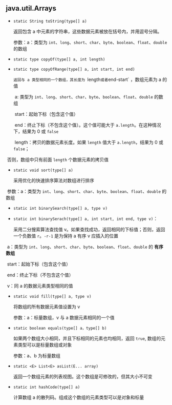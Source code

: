 ## java.util.Arrays

* `static String toString(type[] a)`

  返回包含 a 中元素的字符串，这些数据元素被放在括号内，并用逗号分隔。

  参数：a：类型为 `int`、`long`、`short`、`char`、`byte`、`boolean`、`float`、`double` 的数组

* `static type copyOf(type[] a, int length)` 

* `static type copyOfRange(type[] a, int start, int end)`

   `返回与 a 类型相同的一个数组，其长度为 `length` 或者 `end-start` ，数组元素为 a 的值

  ​	a:  类型为 `int`、`long`、`short`、`char`、`byte`、`boolean`、`float`、`double` 的数组

  ​	start：起始下标（包含这个值）

  ​	end：终止下标（不包含这个值）。这个值可能大于 `a.length`。在这种情况下，结果为 0 或 `false`

  ​	length：拷贝的数据元素长度。如果 `length` 值大于 `a.length`，结果为 0 或 `false`；

​        否则，数组中只有前面 `length` 个数据元素的拷贝值

* `static void sort(type[] a)` 

   采用优化的快速排序算法对数组进行排序

​   参数：a：类型为 `int`、`long`、`short`、`char`、`byte`、`boolean`、`float`、`double` 的数组

* `static int binarySearch(type[] a, type v)`

* `static int binarySerach(type[] a, int start, int end, type v)`：

   采用二分搜索算法查找值 v。如果查找成功，返回相同的下标值；否则，返回一个负数值 `r`。`-r-1` 是为保持 a 有序 v 应插入的位置

​	a：类型为 `int`、`long`、`short`、`char`、`byte`、`boolean`、`float`、`double` 的 **有序数组**

​	start：起始下标（包含这个值）

​	end：终止下标（不包含这个值）

​	v：同 a 的数据元素类型相同的值

* `static void fill(type[] a, type v)` 

   将数组的所有数据元素值设置为 v

   参数：a：标量数组，v 与 a 数据元素相同的一个值

* `static boolean equals(type[] a，type[] b)` 

   如果两个数组大小相同，并且下标相同的元素也均相同，返回 `true`, 数组的元素类型可以是标量数组或对象

   参数：a、b 为标量数组

* `static <E> List<E> asList(E... array)`

   返回一个数组元素的列表视图。这个数组是可修改的，但其大小不可变
   
* `static int hashCode(type[] a)`

    计算数组 a 的散列码。组成这个数组的元素类型可以是对象和标量